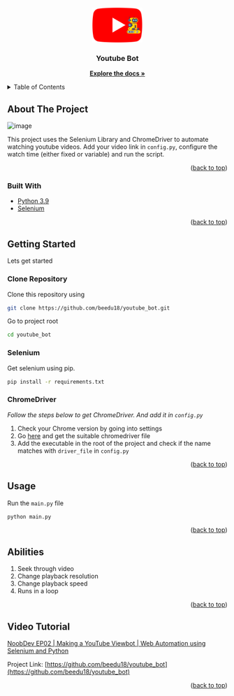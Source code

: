 <div id="top"></div>

<!-- PROJECT LOGO -->
<br />
<div align="center">
    <img src="assets/youtube.png" alt="Logo" height="80">

  <h3 align="center">Youtube Bot</h3>

  <p align="center">
    <a href="https://github.com/beedu18/youtube_bot"><strong>Explore the docs »</strong></a>
  </p>
</div>

<!-- TABLE OF CONTENTS -->
<details>
  <summary>Table of Contents</summary>
  <ol>
    <li>
      <a href="#about-the-project">About The Project</a>
      <ul>
        <li><a href="#built-with">Built With</a></li>
      </ul>
    </li>
    <li>
      <a href="#getting-started">Getting Started</a>
      <ul>
        <li><a href="#clone-repository">Selenium</a></li>
        <li><a href="#selenium">Selenium</a></li>
        <li><a href="#chromedriver">ChromeDriver</a></li>
      </ul>
    </li>
    <li><a href="#usage">Usage</a></li>
    <li><a href="#abilities">Abilities</a></li>
    <li><a href="#video-tutorial">Video Tutorial</a></li>
  </ol>
</details>



<!-- ABOUT THE PROJECT -->
## About The Project

![image](assets/output.gif)

This project uses the Selenium Library and ChromeDriver to automate watching youtube videos. Add your video link in `config.py`, configure the watch time (either fixed or variable) and run the script.

<p align="right">(<a href="#top">back to top</a>)</p>



### Built With

* [Python 3.9](https://www.python.org/)
* [Selenium](https://www.selenium.dev/documentation/)

<p align="right">(<a href="#top">back to top</a>)</p>



<!-- GETTING STARTED -->
## Getting Started

Lets get started

### Clone Repository

Clone this repository using
```sh
git clone https://github.com/beedu18/youtube_bot.git
```

Go to project root
```sh
cd youtube_bot
```

### Selenium

Get selenium using pip.
```sh
pip install -r requirements.txt
```

### ChromeDriver

_Follow the steps below to get ChromeDriver. And add it in `config.py`_

1. Check your Chrome version by going into settings
2. Go [here](https://chromedriver.chromium.org/downloads) and get the suitable chromedriver file
3. Add the executable in the root of the project and check if the name matches with `driver_file` in `config.py`

<p align="right">(<a href="#top">back to top</a>)</p>



<!-- USAGE EXAMPLES -->
## Usage

Run the `main.py` file
  ```sh
  python main.py
  ```

<p align="right">(<a href="#top">back to top</a>)</p>

<!-- FEATURES -->
## Abilities

1. Seek through video
2. Change playback resolution
3. Change playback speed
4. Runs in a loop

<p align="right">(<a href="#top">back to top</a>)</p>

<!-- REFERENCE -->
## Video Tutorial

[NoobDev EP02 | Making a YouTube Viewbot | Web Automation using Selenium and Python](https://www.youtube.com/watch?v=Qa30VmcLwGg)

Project Link: [https://github.com/beedu18/youtube_bot](https://github.com/beedu18/youtube_bot)

<p align="right">(<a href="#top">back to top</a>)</p>